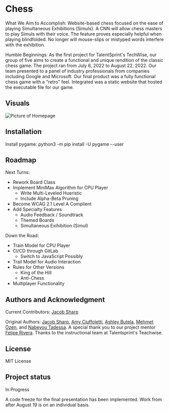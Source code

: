 # Chess
What We Aim to Accomplish:
Website-based chess focused on the ease of playing Simultaneous Exhibitions (Simuls). A CNN will allow chess masters to play Simuls with their voice. The feature proves especially helpful when playing blindfolded. No longer will mouse-slips or mistyped words interfere with the exhibition.

Humble Beginnings:
As the first project for TalentSprint's TechWise, our group of five aims to create a functional and unique rendition of the classic chess game. The project ran from July 6, 2022 to August 22, 2022. Our team presented to a panel of industry professionals from companies including Google and Microsoft. Our final product was a fully functional chess game with a "retro" feel. Integrated was a static website that hosted the executable file for our game.

## Visuals
![Picture of Homepage](img/HomeScreen.png)

## Installation
Install pygame:
    python3 -m pip install -U pygame --user

## Roadmap
Next Turns:
- Rework Board Class
- Implement MiniMax Algorithm for CPU Player
    - Write Multi-Leveled Hueristic
    - Include Alpha-Beta Pruning
- Become WCAG 2.1 Level A Complient
- Add Specialty Features
    - Audio Feedback / Soundtrack
    - Themed Boards
    - Simultaneous Exihibition (Simul)

Down the Road:
- Train Model for CPU Player
- CI/CD through GitLab
    - Switch to JavaScript Possibly
- Trail Model for Audio Interaction
- Rules for Other Versions
    - King of the Hill
    - Anti-Chess
- Multiplayer Functionality

## Authors and Acknowledgment
Current Contributors: [Jacob Sharp][1]

Original Authors: [Jacob Sharp][1], [Amy Ciuffoletti][2], [Ashley Butela][3], [Mehmet Özen][4], and [Nabeyou Tadessa][5].
A special thank you to our project mentor [Felipe Rivera][6]. Thanks to the instructional team at Talentsprint's Teachwise.

[1]: https://www.linkedin.com/in/jacob-w-sharp/ "Jacob Sharp's LinkedIn"
[2]: https://www.linkedin.com/in/amy-c-9b7a9a23b/ "Amy Ciuffoletti's LinkedIn"
[3]: https://www.linkedin.com/in/ashley-butela/ "Ashley Butela's LinkedIn"
[4]: https://www.linkedin.com/ "Unknown LinkedIn Profile"
[5]: https://www.linkedin.com/in/nabeyoutadessa/ "Nabeyou Tadessa's LinkedIn"
[6]: https://www.linkedin.com/in/feliperiverach/ "Felipe Rivera's LinkedIn"

## License
MIT License

## Project status
In Progress

A code freeze for the final presentation has been implemented. Work from after August 19 is on an individual basis.